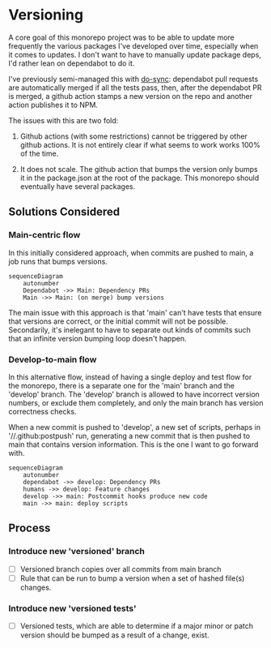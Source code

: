 # Versioning

A core goal of this monorepo project was to be able to update more frequently the various packages I've developed over time, especially when it comes to updates. I don't want to have to manually update package deps, I'd rather lean on dependabot to do it.

I've previously semi-managed this with [do-sync]: dependabot pull requests are automatically merged if all the tests pass, then, after the dependabot PR is merged, a github action stamps a new version on the repo and another action publishes it to NPM.

[do-sync]: https://github.com/Zemnmez/do-sync

The issues with this are two fold:

1. Github actions (with some restrictions) cannot be triggered by other github actions. It is not entirely clear if what seems to work works 100% of the time.

2. It does not scale. The github action that bumps the version only bumps it in the package.json at the root of the package. This monorepo should eventually have several packages.

## Solutions Considered

### Main-centric flow

In this initially considered approach, when commits are pushed to main, a job runs that bumps versions.

```mermaid
sequenceDiagram
    autonumber
    Dependabot ->> Main: Dependency PRs
    Main ->> Main: (on merge) bump versions
```

The main issue with this approach is that 'main' can't have tests that ensure that versions are correct, or the initial commit will not be possible. Secondarily, it's inelegant to have to separate out kinds of commits such that an infinite version bumping loop doesn't happen.

### Develop-to-main flow

In this alternative flow, instead of having a single deploy and test flow for the monorepo, there is a separate one for the 'main' branch and the 'develop' branch. The 'develop' branch is allowed to have incorrect version numbers, or exclude them completely, and only the main branch has version correctness checks.

When a new commit is pushed to 'develop', a new set of scripts, perhaps in '//.github:postpush' run, generating a new commit that is then pushed to main that contains version information. This is the one I want to go forward with.

```mermaid
sequenceDiagram
    autonumber
    dependabot ->> develop: Dependency PRs
    humans ->> develop: Feature changes
    develop ->> main: Postcommit hooks produce new code
    main ->> main: deploy scripts
```

## Process
### Introduce new 'versioned' branch
 - [ ] Versioned branch copies over all commits from main branch
 - [ ] Rule that can be run to bump a version when a set of hashed file(s) changes.
### Introduce new 'versioned tests'
 - [ ] Versioned tests, which are able to determine if a major minor
       or patch version should be bumped as a result of a change, exist.




[svgshot publish pr]: https://github.com/Zemnmez/monorepo/pull/274